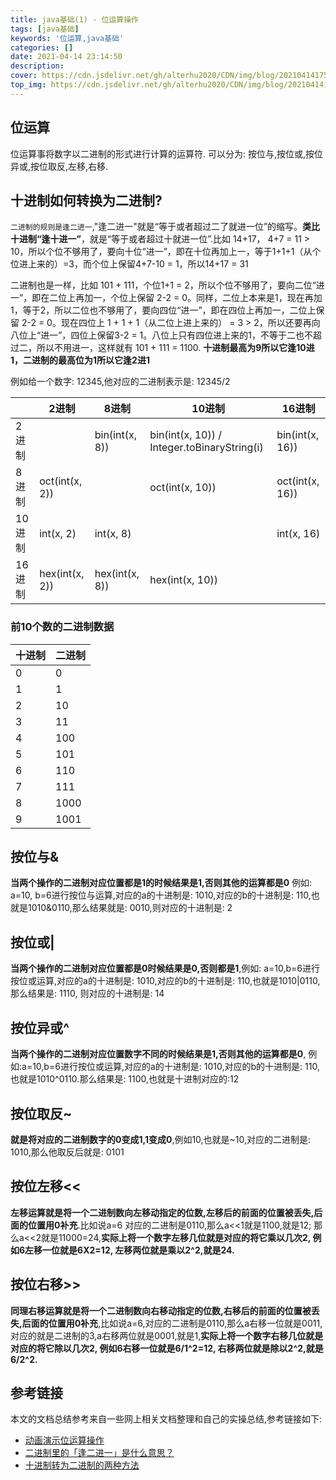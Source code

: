 ```yaml
---
title: java基础(1) - 位运算操作
tags: [java基础]
keywords: '位运算,java基础'
categories: []
date: 2021-04-14 23:14:50
description:
cover: https://cdn.jsdelivr.net/gh/alterhu2020/CDN/img/blog/20210414175757.jpeg
top_img: https://cdn.jsdelivr.net/gh/alterhu2020/CDN/img/blog/20210414175757.jpeg
---
```


## 位运算

位运算事将数字以二进制的形式进行计算的运算符. 可以分为: 按位与,按位或,按位异或,按位取反,左移,右移.



## 十进制如何转换为二进制?

`二进制的规则是逢二进一`,"逢二进一"就是“等于或者超过二了就进一位”的缩写。**类比十进制“逢十进一”**，就是“等于或者超过十就进一位”.比如 14+17， 4+7 = 11 > 10，所以个位不够用了，要向十位“进一”，即在十位再加上一，等于1+1+1（从个位进上来的）=3，而个位上保留4+7-10 = 1，所以14+17 = 31

二进制也是一样，比如 101 + 111，个位1+1 = 2，所以个位不够用了，要向二位“进一”，即在二位上再加一，个位上保留 2-2 = 0。同样，二位上本来是1，现在再加1，等于2，所以二位也不够用了，要向四位“进一”，即在四位上再加一，二位上保留 2-2 = 0。现在四位上 1 + 1 + 1（从二位上进上来的） = 3 > 2，所以还要再向八位上“进一”，四位上保留3-2 = 1。八位上只有四位进上来的1，不等于二也不超过二，所以不用进一，这样就有 101 + 111 = 1100. **十进制最高为9所以它逢10进1，二进制的最高位为1所以它逢2进1**

例如给一个数字: 12345,他对应的二进制表示是: 12345/2


|        | 2进制          | 8进制          | 10进制                                      | 16进制          |
| ------ | -------------- | -------------- | ------------------------------------------- | --------------- |
| 2进制  |                | bin(int(x, 8)) | bin(int(x, 10)) / Integer.toBinaryString(i) | bin(int(x, 16)) |
| 8进制  | oct(int(x, 2)) |                | oct(int(x, 10))                             | oct(int(x, 16)) |
| 10进制 | int(x, 2)      | int(x, 8)      |                                             | int(x, 16)      |
| 16进制 | hex(int(x, 2)) | hex(int(x, 8)) | hex(int(x, 10))                             |                 |

### 前10个数的二进制数据

| 十进制 | 二进制 |
| ------ | ------ |
| 0      | 0      |
| 1      | 1      |
| 2      | 10     |
| 3      | 11     |
| 4      | 100    |
| 5      | 101    |
| 6      | 110    |
| 7      | 111    |
| 8      | 1000   |
| 9      | 1001   |


## 按位与&

**当两个操作的二进制对应位置都是1的时候结果是1,否则其他的运算都是0** 例如: a=10, b=6进行按位与运算,对应的a的十进制是: 1010,对应的b的十进制是: 110,也就是1010&0110,那么结果就是: 0010,则对应的十进制是: 2

## 按位或|

**当两个操作的二进制对应位置都是0时候结果是0,否则都是1**,例如: a=10,b=6进行按位或运算,对应的a的十进制是: 1010,对应的b的十进制是: 110,也就是1010|0110,那么结果是: 1110, 则对应的十进制是: 14

## 按位异或^

**当两个操作的二进制对应位置数字不同的时候结果是1,否则其他的运算都是0**, 例如:a=10,b=6进行按位或运算,对应的a的十进制是: 1010,对应的b的十进制是: 110,也就是1010^0110.那么结果是: 1100,也就是十进制对应的:12

## 按位取反~

**就是将对应的二进制数字的0变成1,1变成0**,例如10,也就是~10,对应的二进制是: 1010,那么他取反后就是: 0101

## 按位左移<<

**左移运算就是将一个二进制数向左移动指定的位数,左移后的前面的位置被丢失,后面的位置用0补充**.比如说a=6 对应的二进制是0110,那么a<<1就是1100,就是12; 那么a<<2就是11000=24,**实际上将一个数字左移几位就是对应的将它乘以几次2, 例如6左移一位就是6X2=12, 左移两位就是乘以2^2,就是24.**

## 按位右移>>

**同理右移运算就是将一个二进制数向右移动指定的位数,右移后的前面的位置被丢失,后面的位置用0补充**,比如说a=6,对应的二进制是0110,那么a右移一位就是0011,对应的就是二进制的3,a右移两位就是0001,就是1,**实际上将一个数字右移几位就是对应的将它除以几次2, 例如6右移一位就是6/1^2=12, 右移两位就是除以2^2,就是6/2^2.**


## 参考链接

本文的文档总结参考来自一些网上相关文档整理和自己的实操总结,参考链接如下:

- [动画演示位运算操作](https://www.ixigua.com/6937552492896977447)
- [二进制里的「逢二进一」是什么意思？](https://www.zhihu.com/question/20363862)
- [十进制转为二进制的两种方法](https://www.cnblogs.com/wendy-notes/p/13271745.html)

